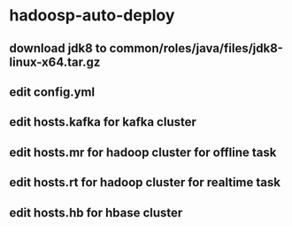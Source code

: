 # hadoosp-auto-deploy

## download jdk8 to common/roles/java/files/jdk8-linux-x64.tar.gz

## edit config.yml

## edit hosts.kafka for kafka cluster

## edit hosts.mr for hadoop cluster for offline task

## edit hosts.rt for hadoop cluster for realtime task

## edit hosts.hb for hbase cluster

